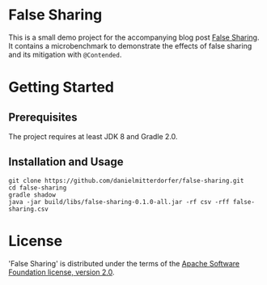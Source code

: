 False Sharing
=============

This is a small demo project for the accompanying blog post [False Sharing](http://daniel.mitterdorfer.name/articles/2014/false-sharing/). It contains a microbenchmark to demonstrate the effects of false sharing and its mitigation with `@Contended`.

# Getting Started

## Prerequisites

The project requires at least JDK 8 and Gradle 2.0.

## Installation and Usage

```
git clone https://github.com/danielmitterdorfer/false-sharing.git
cd false-sharing
gradle shadow
java -jar build/libs/false-sharing-0.1.0-all.jar -rf csv -rff false-sharing.csv
```

# License

'False Sharing' is distributed under the terms of the [Apache Software Foundation license, version 2.0](http://www.apache.org/licenses/LICENSE-2.0.html).
